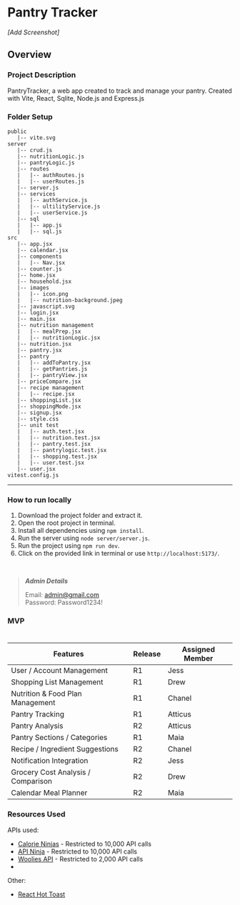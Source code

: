 # Pantry Tracker

*[Add Screenshot]*

## Overview

### Project Description 

PantryTracker, a web app created to track and manage your pantry. Created with Vite, React, Sqlite, Node.js and Express.js

### Folder Setup
```
public
   |-- vite.svg
server
   |-- crud.js
   |-- nutritionLogic.js
   |-- pantryLogic.js
   |-- routes
   |   |-- authRoutes.js
   |   |-- userRoutes.js
   |-- server.js
   |-- services
   |   |-- authService.js
   |   |-- ultilityService.js
   |   |-- userService.js
   |-- sql
   |   |-- app.js
   |   |-- sql.js
src
   |-- app.jsx
   |-- calendar.jsx
   |-- components
   |   |-- Nav.jsx
   |-- counter.js
   |-- home.jsx
   |-- household.jsx
   |-- images
   |   |-- icon.png
   |   |-- nutrition-background.jpeg
   |-- javascript.svg
   |-- login.jsx
   |-- main.jsx
   |-- nutrition management
   |   |-- mealPrep.jsx
   |   |-- nutritionLogic.jsx
   |-- nutrition.jsx
   |-- pantry.jsx
   |-- pantry
   |   |-- addToPantry.jsx
   |   |-- getPantries.js
   |   |-- pantryView.jsx
   |-- priceCompare.jsx
   |-- recipe management
   |   |-- recipe.jsx
   |-- shoppingList.jsx
   |-- shoppingMode.jsx
   |-- signup.jsx
   |-- style.css
   |-- unit test
   |   |-- auth.test.jsx
   |   |-- nutrition.test.jsx
   |   |-- pantry.test.jsx
   |   |-- pantrylogic.test.jsx
   |   |-- shopping.test.jsx
   |   |-- user.test.jsx
   |-- user.jsx
vitest.config.js
```
---    

### How to run locally

1. Download the project folder and extract it.
2. Open the root project in terminal.
3. Install all dependencies using `npm install`.
4. Run the server using `node server/server.js`.
5. Run the project using `npm run dev`.
6. Click on the provided link in terminal or use `http://localhost:5173/`.      
<br>
  
>***Admin Details***
>
> Email: admin@gmail.com  
> Password: Password1234!  

### MVP
#

| Features                              | Release        | Assigned Member |
|---------------------------------------|----------------|-----------------|
| User / Account Management             | R1             | Jess            |
| Shopping List Management              | R1             | Drew            |
| Nutrition & Food Plan Management      | R1             | Chanel          |
| Pantry Tracking	                    | R1             | Atticus         |
| Pantry Analysis                       | R2             | Atticus         |
| Pantry Sections / Categories          | R1             | Maia            |
| Recipe / Ingredient Suggestions       | R2             | Chanel          |
| Notification Integration              | R2             | Jess            |
| Grocery Cost Analysis / Comparison    | R2             | Drew            |
| Calendar Meal Planner                 | R2             | Maia            |


### Resources Used    

APIs used:
* [Calorie Ninjas](https://calorieninjas.com/) - Restricted to 10,000 API calls
* [API Ninja](https://api-ninjas.com/) - Restricted to 10,000 API calls 
* [Woolies API](https://apiportal.woolworths.com.au/) - Restricted to 2,000 API calls
*

Other:
* [React Hot Toast](https://react-hot-toast.com/)

        
<!--
TO DO
- Update instructions + add in Windows and Mac commands
- Add env details
- Add Screenshot
- Update folder structure + tree
-->
